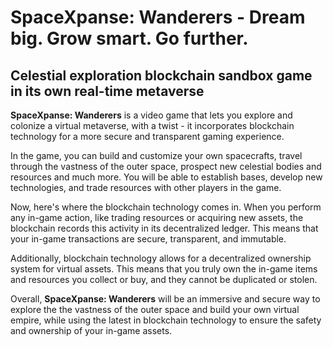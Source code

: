 # SpaceXpanse: Wanderers - Dream big. Grow smart. Go further.
## Celestial exploration blockchain sandbox game in its own real-time metaverse

**SpaceXpanse: Wanderers** is a video game that lets you explore and colonize a virtual metaverse, with a twist - it incorporates blockchain technology for a more secure and transparent gaming experience.

In the game, you can build and customize your own spacecrafts, travel through the vastness of the outer space, prospect new celestial bodies and resources and much more. You will be able to establish bases, develop new technologies, and trade resources with other players in the game.

Now, here's where the blockchain technology comes in. When you perform any in-game action, like trading resources or acquiring new assets, the blockchain records this activity in its decentralized ledger. This means that your in-game transactions are secure, transparent, and immutable.

Additionally, blockchain technology allows for a decentralized ownership system for virtual assets. This means that you truly own the in-game items and resources you collect or buy, and they cannot be duplicated or stolen.

Overall, **SpaceXpanse: Wanderers** will be an immersive and secure way to explore the the vastness of the outer space and build your own virtual empire, while using the latest in blockchain technology to ensure the safety and ownership of your in-game assets.
